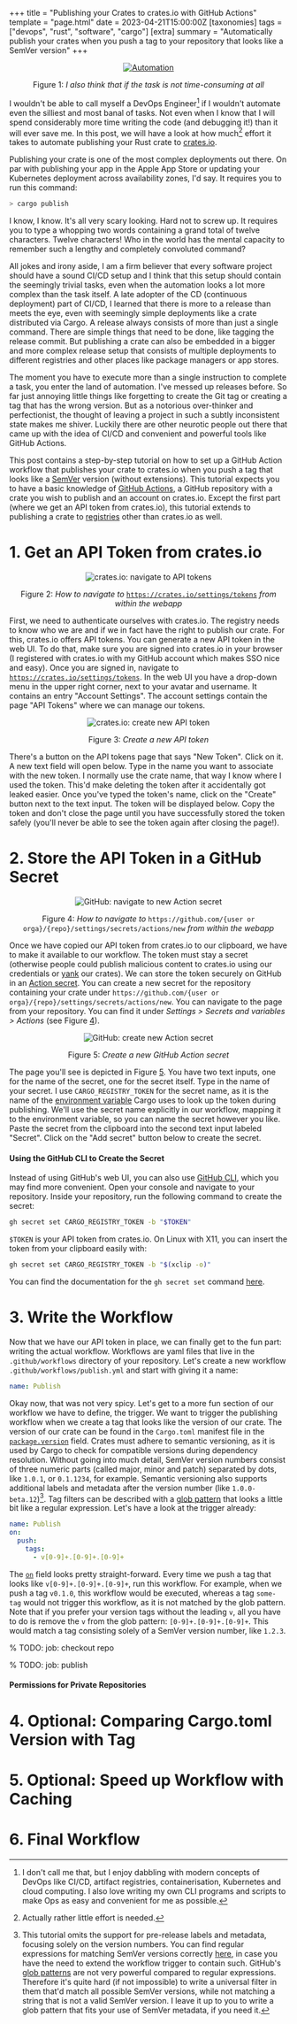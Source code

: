 +++
title = "Publishing your Crates to crates.io with GitHub Actions"
template = "page.html"
date = 2023-04-21T15:00:00Z
[taxonomies]
tags = ["devops", "rust", "software", "cargo"]
[extra]
summary = "Automatically publish your crates when you push a tag to your repository that looks like a SemVer version"
+++

<div style="text-align: center">

[![Automation](https://imgs.xkcd.com/comics/automation.png)](https://xkcd.com/1319/) 

Figure 1: *I also think that if the task is not time-consuming at all*

</div>

I wouldn't be able to call myself a DevOps Engineer[^1] if I wouldn't automate even
the silliest and most banal of tasks.
Not even when I know that I will spend considerably more time writing the
code (and debugging it!) than it will ever save me.
In this post, we will have a look at how much[^2] effort it takes to automate 
publishing your Rust crate to [crates.io](https://crates.io).

Publishing your crate is one of the most complex deployments out there. 
On par with publishing your app in the Apple App Store or updating your
Kubernetes deployment across availability zones, I'd say.
It requires you to run this command:

```bash
> cargo publish 
```

I know, I know. It's all very scary looking. 
Hard not to screw up.
It requires you to type a whopping two words containing a grand total of twelve 
characters. 
Twelve characters! 
Who in the world has the mental capacity to remember such a lengthy and
completely convoluted command?

All jokes and irony aside, I am a firm believer that every software project 
should have a sound CI/CD setup and I think that this setup should contain the 
seemingly trivial tasks, even when the automation looks a lot more complex than 
the task itself.
A late adopter of the CD (continuous deployment) part of CI/CD, I learned that
there is more to a release than meets the eye, even with seemingly simple 
deployments like a crate distributed via Cargo.
A release always consists of more than just a single command.
There are simple things that need to be done, like tagging the release commit. 
But publishing a crate can also be embedded in a bigger and more 
complex release setup that consists of multiple deployments to different 
registries and other places like package managers or app stores.

The moment you have to execute more than a single instruction to complete a 
task, you enter the land of automation. 
I've messed up releases before. 
So far just annoying little things like forgetting to create the Git tag or 
creating a tag that has the wrong version.
But as a notorious over-thinker and perfectionist, the thought of leaving a 
project in such a subtly inconsistent state makes me shiver.
Luckily there are other neurotic people out there that came up with the idea
of CI/CD and convenient and powerful tools like GitHub Actions.

This post contains a step-by-step tutorial on how to set up a GitHub Action
workflow that publishes your crate to crates.io  when you push a tag that looks 
like a [SemVer](https://semver.org/) version (without extensions).
This tutorial expects you to have a basic knowledge of 
[GitHub Actions](https://docs.github.com/en/actions), a GitHub repository with
a crate you wish to publish and an account on crates.io.
Except the first part (where we get an API token from crates.io), this 
tutorial extends to publishing a crate to 
[registries](https://doc.rust-lang.org/cargo/reference/registries.html) other 
than crates.io as well.

# 1. Get an API Token from crates.io

<div style="text-align: center">

![crates.io: navigate to API tokens](/images/crates_io_1.jpg)

Figure 2: *How to navigate to* 
[`https://crates.io/settings/tokens`](https://crates.io/settings/tokens) 
*from within the webapp*

</div>

First, we need to authenticate ourselves with crates.io.
The registry needs to know who we are and if we in fact have the right to 
publish our crate.
For this, crates.io offers API tokens.
You can generate a new API token in the web UI.
To do that, make sure you are signed into crates.io in your browser (I registered with 
crates.io with my GitHub account which makes SSO nice and easy).
Once you are signed in, navigate to [`https://crates.io/settings/tokens`](https://crates.io/settings/tokens).
In the web UI you have a drop-down menu in the upper right corner, next to your 
avatar and username. 
It contains an entry "Account Settings". 
The account settings contain the page "API Tokens" where we can manage our
tokens. 

<div style="text-align: center">

![crates.io: create new API token](/images/crates_io_2.jpg)

Figure 3: *Create a new API token*

</div>

There's a button on the API tokens page that says "New Token".
Click on it.
A new text field will open below.
Type in the name you want to associate with the new token.
I normally use the crate name, that way I know where I used the token.
This'd make deleting the token after it accidentally got leaked easier.
Once you've typed the token's name, click on the "Create" button next to the
text input.
The token will be displayed below.
Copy the token and don't close the page until you have successfully stored
the token safely (you'll never be able to see the token again after closing the
page!).

# 2. Store the API Token in a GitHub Secret

<div style="text-align: center">

<a name="fig-navigate-to-secret"></a>

![GitHub: navigate to new Action secret](/images/github_secrets_1.jpg)

Figure 4: *How to navigate to* `https://github.com/{user or orga}/{repo}/settings/secrets/actions/new`
*from within the webapp*

</div>

Once we have copied our API token from crates.io to our clipboard, we have to
make it available to our workflow.
The token must stay a secret (otherwise people could publish malicious content
to crates.io using our credentials or [yank](https://doc.rust-lang.org/cargo/reference/publishing.html#cargo-yank) 
our crates).
We can store the token securely on GitHub in an [Action secret](https://docs.github.com/en/actions/security-guides/encrypted-secrets).
You can create a new secret for the repository containing your crate under
`https://github.com/{user or orga}/{repo}/settings/secrets/actions/new`.
You can navigate to the page from your repository.
You can find it under *Settings > Secrets and variables > Actions* (see
Figure [4](#fig-navigate-to-secret)).

<div style="text-align: center">

<a name="fig-create-secret"></a>

![GitHub: create new Action secret](/images/github_secrets_2.jpg)

Figure 5: *Create a new GitHub Action secret*

</div>

The page you'll see is depicted in Figure [5](#fig-create-secret). 
You have two text inputs, one for the name of the secret, one for the secret
itself.
Type in the name of your secret.
I use `CARGO_REGISTRY_TOKEN` for the secret name, as it is the name of the
[environment variable](https://doc.rust-lang.org/cargo/reference/config.html#registrytoken) 
Cargo uses to look up the token during publishing.
We'll use the secret name explicitly in our workflow, mapping it to the 
environment variable, so you can name the secret however you like.
Paste the secret from the clipboard into the second text input labeled 
"Secret".
Click on the "Add secret" button below to create the secret.

#### Using the GitHub CLI to Create the Secret

Instead of using GitHub's web UI, you can also use [GitHub CLI](https://cli.github.com/),
which you may find more convenient.
Open your console and navigate to your repository.
Inside your repository, run the following command to create the secret:

```bash
gh secret set CARGO_REGISTRY_TOKEN -b "$TOKEN"
```

`$TOKEN` is your API token from crates.io. 
On Linux with X11, you can insert the token from your clipboard easily with:

```bash
gh secret set CARGO_REGISTRY_TOKEN -b "$(xclip -o)"
```

You can find the documentation for the `gh secret set` command 
[here](https://cli.github.com/manual/gh_secret_set).

# 3. Write the Workflow

Now that we have our API token in place, we can finally get to the fun part:
writing the actual workflow.
Workflows are yaml files that live in the `.github/workflows` directory of your 
repository.
Let's create a new workflow `.github/workflows/publish.yml` and start with
giving it a name:

```yaml
name: Publish
```

Okay now, that was not very spicy. 
Let's get to a more fun section of our workflow we have to define, the trigger.
We want to trigger the publishing workflow when we create a tag that looks like
the version of our crate.
The version of our crate can be found in the `Cargo.toml` manifest file in the
[`package.version`](https://doc.rust-lang.org/cargo/reference/manifest.html#the-version-field) 
field.
Crates must adhere to semantic versioning, as it is used by Cargo to check for
compatible versions during dependency resolution.
Without going into much detail, SemVer version numbers consist of three numeric
parts (called major, minor and patch) separated by dots, like `1.0.1`, or 
`0.1.1234`, for example.
Semantic versioning also supports additional labels and metadata after the 
version number (like `1.0.0-beta.12`)[^3].
Tag filters can be described with a 
[glob pattern](https://docs.github.com/en/actions/using-workflows/workflow-syntax-for-github-actions#filter-pattern-cheat-sheet)
that looks a little bit like a regular expression.
Let's have a look at the trigger already:

```yaml
name: Publish
on:
  push:
    tags:
      - v[0-9]+.[0-9]+.[0-9]+
```

The [`on`](https://docs.github.com/en/actions/using-workflows/workflow-syntax-for-github-actions#on) 
field looks pretty straight-forward.
Every time we push a tag that looks like `v[0-9]+.[0-9]+.[0-9]+`, run this
workflow.
For example, when we push a tag `v0.1.0`, this workflow would be executed, 
whereas a tag `some-tag` would not trigger this workflow, as it is not matched 
by the glob pattern.
Note that if you prefer your version tags without the leading `v`, all you have
to do is remove the `v` from the glob pattern: `[0-9]+.[0-9]+.[0-9]+`.
This would match a tag consisting solely of a SemVer version number, like 
`1.2.3`.

% TODO: job: checkout repo

% TODO: job: publish

#### Permissions for Private Repositories

# 4. Optional: Comparing Cargo.toml Version with Tag 

# 5. Optional: Speed up Workflow with Caching

# 6. Final Workflow

[^1]: I don't call me that, but I enjoy dabbling with modern concepts of DevOps
  like CI/CD, artifact registries, containerisation, Kubernetes and cloud 
  computing. 
  I also love writing my own CLI programs and scripts to make Ops as easy and 
  convenient for me as possible.

[^2]: Actually rather little effort is needed.

[^3]: This tutorial omits the support for pre-release labels and metadata, 
  focusing solely on the version numbers.
  You can find regular expressions for matching SemVer versions correctly 
  [here](https://semver.org/#is-there-a-suggested-regular-expression-regex-to-check-a-semver-string),
  in case you have the need to extend the workflow trigger to contain such.
  GitHub's [glob patterns](https://docs.github.com/en/actions/using-workflows/workflow-syntax-for-github-actions#filter-pattern-cheat-sheet) 
  are not very powerful compared to regular expressions.
  Therefore it's quite hard (if not impossible) to write a universal filter
  in them that'd match all possible SemVer versions, while not matching a string 
  that is not a valid SemVer version. 
  I leave it up to you to write a glob pattern that fits your use of SemVer 
  metadata, if you need it.

